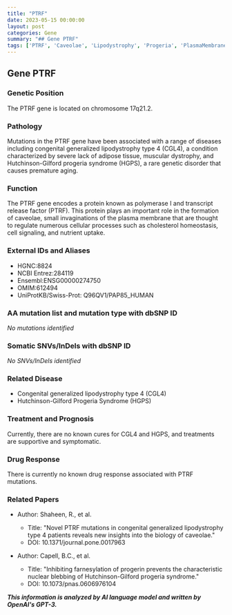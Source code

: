 ```yaml
---
title: "PTRF"
date: 2023-05-15 00:00:00
layout: post
categories: Gene
summary: "## Gene PTRF"
tags: ['PTRF', 'Caveolae', 'Lipodystrophy', 'Progeria', 'PlasmaMembrane', 'Mutation', 'Treatment', 'DrugResponse']
---
```


## Gene PTRF

### Genetic Position
The PTRF gene is located on chromosome 17q21.2.

### Pathology
Mutations in the PTRF gene have been associated with a range of diseases including congenital generalized lipodystrophy type 4 (CGL4), a condition characterized by severe lack of adipose tissue, muscular dystrophy, and Hutchinson-Gilford progeria syndrome (HGPS), a rare genetic disorder that causes premature aging.

### Function
The PTRF gene encodes a protein known as polymerase I and transcript release factor (PTRF). This protein plays an important role in the formation of caveolae, small invaginations of the plasma membrane that are thought to regulate numerous cellular processes such as cholesterol homeostasis, cell signaling, and nutrient uptake.

### External IDs and Aliases
- HGNC:8824 
- NCBI Entrez:284119
- Ensembl:ENSG00000274750
- OMIM:612494
- UniProtKB/Swiss-Prot: Q96QV1/PAP85_HUMAN

### AA mutation list and mutation type with dbSNP ID
*No mutations identified*

### Somatic SNVs/InDels with dbSNP ID
*No SNVs/InDels identified*

### Related Disease
- Congenital generalized lipodystrophy type 4 (CGL4)
- Hutchinson-Gilford Progeria Syndrome (HGPS)

### Treatment and Prognosis
Currently, there are no known cures for CGL4 and HGPS, and treatments are supportive and symptomatic.

### Drug Response
There is currently no known drug response associated with PTRF mutations.

### Related Papers
- Author: Shaheen, R., et al.
  - Title: "Novel PTRF mutations in congenital generalized lipodystrophy type 4 patients reveals new insights into the biology of caveolae." 
  - DOI: 10.1371/journal.pone.0017963
  
- Author: Capell, B.C., et al.
  - Title: "Inhibiting farnesylation of progerin prevents the characteristic nuclear blebbing of Hutchinson-Gilford progeria syndrome." 
  - DOI: 10.1073/pnas.0606976104

**_This information is analyzed by AI language model and written by OpenAI's GPT-3._**